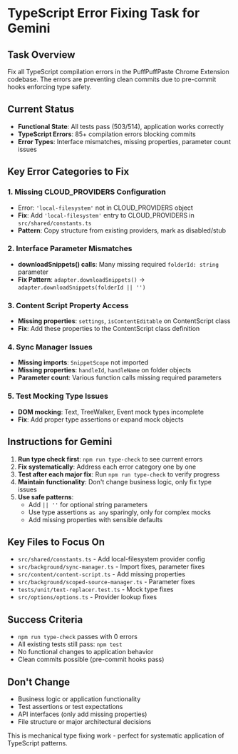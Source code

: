 # TypeScript Error Fixing Task for Gemini

## Task Overview

Fix all TypeScript compilation errors in the PuffPuffPaste Chrome Extension codebase. The errors are preventing clean commits due to pre-commit hooks enforcing type safety.

## Current Status

- **Functional State**: All tests pass (503/514), application works correctly
- **TypeScript Errors**: 85+ compilation errors blocking commits
- **Error Types**: Interface mismatches, missing properties, parameter count issues

## Key Error Categories to Fix

### 1. Missing CLOUD_PROVIDERS Configuration

- Error: `'local-filesystem'` not in CLOUD_PROVIDERS object
- **Fix**: Add `'local-filesystem'` entry to CLOUD_PROVIDERS in `src/shared/constants.ts`
- **Pattern**: Copy structure from existing providers, mark as disabled/stub

### 2. Interface Parameter Mismatches

- **downloadSnippets() calls**: Many missing required `folderId: string` parameter
- **Fix Pattern**: `adapter.downloadSnippets()` → `adapter.downloadSnippets(folderId || '')`

### 3. Content Script Property Access

- **Missing properties**: `settings`, `isContentEditable` on ContentScript class
- **Fix**: Add these properties to the ContentScript class definition

### 4. Sync Manager Issues

- **Missing imports**: `SnippetScope` not imported
- **Missing properties**: `handleId`, `handleName` on folder objects
- **Parameter count**: Various function calls missing required parameters

### 5. Test Mocking Type Issues

- **DOM mocking**: Text, TreeWalker, Event mock types incomplete
- **Fix**: Add proper type assertions or expand mock objects

## Instructions for Gemini

1. **Run type check first**: `npm run type-check` to see current errors
2. **Fix systematically**: Address each error category one by one
3. **Test after each major fix**: Run `npm run type-check` to verify progress
4. **Maintain functionality**: Don't change business logic, only fix type issues
5. **Use safe patterns**:
   - Add `|| ''` for optional string parameters
   - Use type assertions `as any` sparingly, only for complex mocks
   - Add missing properties with sensible defaults

## Key Files to Focus On

- `src/shared/constants.ts` - Add local-filesystem provider config
- `src/background/sync-manager.ts` - Import fixes, parameter fixes
- `src/content/content-script.ts` - Add missing properties
- `src/background/scoped-source-manager.ts` - Parameter fixes
- `tests/unit/text-replacer.test.ts` - Mock type fixes
- `src/options/options.ts` - Provider lookup fixes

## Success Criteria

- `npm run type-check` passes with 0 errors
- All existing tests still pass: `npm test`
- No functional changes to application behavior
- Clean commits possible (pre-commit hooks pass)

## Don't Change

- Business logic or application functionality
- Test assertions or test expectations
- API interfaces (only add missing properties)
- File structure or major architectural decisions

This is mechanical type fixing work - perfect for systematic application of TypeScript patterns.
